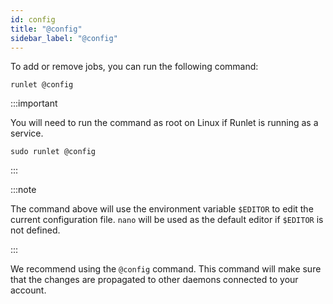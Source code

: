 ```yaml
---
id: config
title: "@config"
sidebar_label: "@config"
---
```


To add or remove jobs, you can run the following command:

```shell
runlet @config
```

:::important

You will need to run the command as root on Linux if Runlet is running as a service.

```shell
sudo runlet @config
```

:::

:::note

The command above will use the environment variable `$EDITOR` to edit the current configuration file. `nano` will be used as the default editor if `$EDITOR` is not defined.

:::

We recommend using the `@config` command. This command will make sure that the changes are propagated to other daemons connected to your account.
